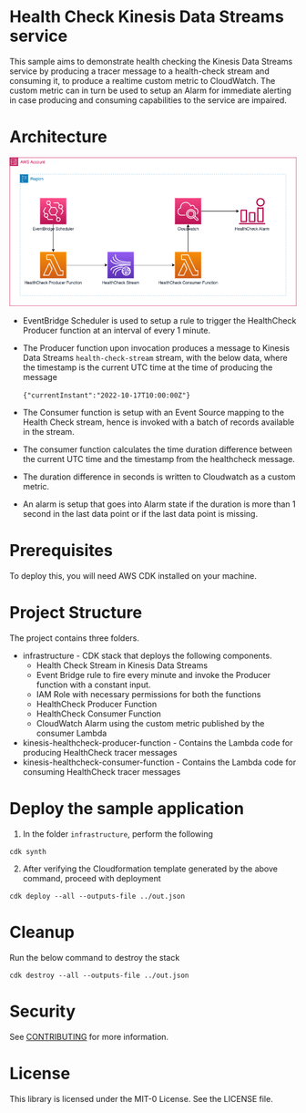 # Health Check Kinesis Data Streams service 

This sample aims to demonstrate health checking the Kinesis Data Streams service by producing a tracer message 
to a health-check stream and consuming it, to produce a realtime custom metric to CloudWatch. The custom metric can in
turn be used to setup an Alarm for immediate alerting in case producing and consuming capabilities to the service
are impaired.

# Architecture

![Architecture](images/Kinesis_HealthCheck_Architecture.png)

* EventBridge Scheduler is used to setup a rule to trigger the HealthCheck Producer 
  function at an interval of every 1 minute.
* The Producer function upon invocation produces a message to Kinesis Data Streams `health-check-stream` stream, with
  the below data, where the timestamp is the current UTC time at the time of producing the message
 
    `{"currentInstant":"2022-10-17T10:00:00Z"}`
* The Consumer function is setup with an Event Source mapping to the Health Check stream, hence is invoked with a 
  batch of records available in the stream. 
* The consumer function calculates the time duration difference between the current UTC time and the timestamp from 
  the healthcheck message. 
* The duration difference in seconds is written to Cloudwatch as a custom metric.
* An alarm is setup that goes into Alarm state if the duration is more than 1 second in the last data point or if 
  the last data point is missing.

    
# Prerequisites

To deploy this, you will need AWS CDK installed on your machine. 

# Project Structure

The project contains three folders.
* infrastructure - CDK stack that deploys the following components.
  * Health Check Stream in Kinesis Data Streams 
  * Event Bridge rule to fire every minute and invoke the Producer function with a constant input.
  * IAM Role with necessary permissions for both the functions
  * HealthCheck Producer Function
  * HealthCheck Consumer Function
  * CloudWatch Alarm using the custom metric published by the consumer Lambda
* kinesis-healthcheck-producer-function - Contains the Lambda code for producing HealthCheck tracer messages
* kinesis-healthcheck-consumer-function - Contains the Lambda code for consuming HealthCheck tracer messages

# Deploy the sample application

1. In the folder `infrastructure`, perform the following
    
```   
cdk synth
```

2. After verifying the Cloudformation template generated by the above command, proceed with deployment

```
cdk deploy --all --outputs-file ../out.json
``` 

# Cleanup

Run the below command to destroy the stack

```
cdk destroy --all --outputs-file ../out.json 
```

# Security
See [CONTRIBUTING](CONTRIBUTING.md#security-issue-notifications) for more information.

# License
This library is licensed under the MIT-0 License. See the LICENSE file.